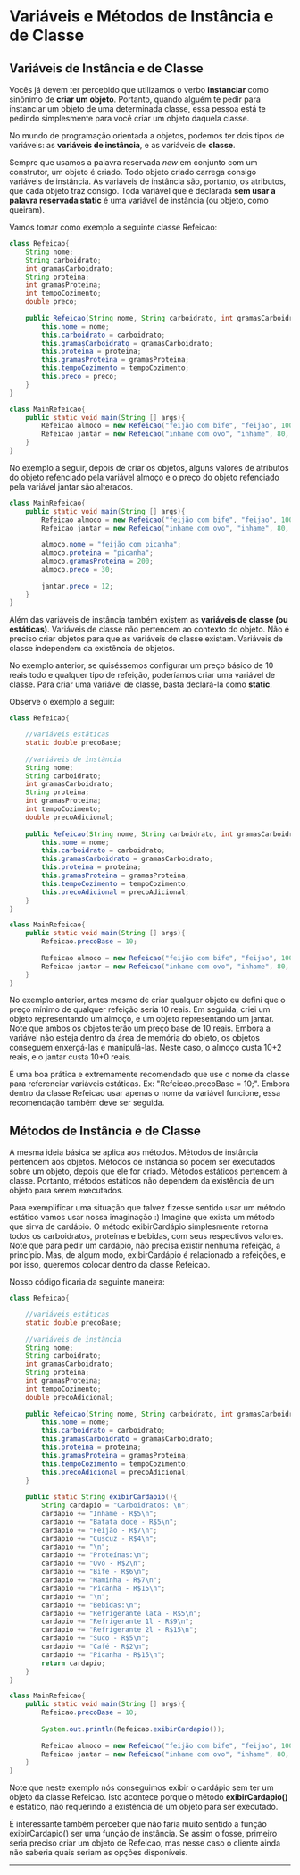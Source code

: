 # Variáveis e Métodos de Instância e de Classe

## Variáveis de Instância e de Classe

Vocês já devem ter percebido que utilizamos o verbo **instanciar** como sinônimo de **criar um objeto**.
Portanto, quando alguém te pedir para instanciar um objeto de uma determinada classe, essa pessoa está te pedindo simplesmente para você criar um objeto daquela classe.

No mundo de programação orientada a objetos, podemos ter dois tipos de variáveis: as **variáveis de instância**, e as variáveis de **classe**.

Sempre que usamos a palavra reservada *new* em conjunto com um construtor, um objeto é criado.
Todo objeto criado carrega consigo variáveis de instância.
As variáveis de instância são, portanto, os atributos, que cada objeto traz consigo.
Toda variável que é declarada  **sem usar a palavra reservada static** é uma variável de instância (ou objeto, como queiram).

Vamos tomar como exemplo a seguinte classe Refeicao:

```java
class Refeicao{
	String nome;
	String carboidrato;
	int gramasCarboidrato;
	String proteina;
	int gramasProteina;
	int tempoCozimento; 
	double preco; 
	
	public Refeicao(String nome, String carboidrato, int gramasCarboidrato, String proteina, int gramasProteina, int tempoCozimento, double preco) {
		this.nome = nome;
		this.carboidrato = carboidrato;
		this.gramasCarboidrato = gramasCarboidrato;
		this.proteina = proteina;
		this.gramasProteina = gramasProteina;
		this.tempoCozimento = tempoCozimento;
		this.preco = preco;
	}
}

class MainRefeicao{
	public static void main(String [] args){
		Refeicao almoco = new Refeicao("feijão com bife", "feijao", 100, "bife", 80, 30, 10);
		Refeicao jantar = new Refeicao("inhame com ovo", "inhame", 80, "ovo", 40, 15, 7);
	}
}
```

No exemplo a seguir, depois de criar os objetos, alguns valores de atributos do objeto refenciado pela variável almoço e o preço do objeto refenciado pela variável jantar são alterados.

```java
class MainRefeicao{
    public static void main(String [] args){
        Refeicao almoco = new Refeicao("feijão com bife", "feijao", 100, "bife", 80, 30, 10);
        Refeicao jantar = new Refeicao("inhame com ovo", "inhame", 80, "ovo", 40, 15, 7);
        
        almoco.nome = "feijão com picanha";
        almoco.proteina = "picanha";
        almoco.gramasProteina = 200;
        almoco.preco = 30;
        
        jantar.preco = 12;
    }
}
```

Além das variáveis de instância também existem as **variáveis de classe (ou estáticas)**.
Variáveis de classe não pertencem ao contexto do objeto.
Não é preciso criar objetos para que as variáveis de classe existam.
Variáveis de classe independem da existência de objetos.

No exemplo anterior, se quiséssemos configurar um preço básico de 10 reais todo e qualquer tipo de refeição, poderíamos criar uma variável de classe.
Para criar uma variável de classe, basta declará-la como **static**.

Observe o exemplo a seguir:

```java
class Refeicao{

  	//variáveis estáticas
	static double precoBase;
  
  	//variáveis de instância
  	String nome;
	String carboidrato;
	int gramasCarboidrato;
	String proteina;
	int gramasProteina;
	int tempoCozimento; 
	double precoAdicional; 
	
	public Refeicao(String nome, String carboidrato, int gramasCarboidrato, String proteina, int gramasProteina, int tempoCozimento, double precoAdicional) {
		this.nome = nome;
		this.carboidrato = carboidrato;
		this.gramasCarboidrato = gramasCarboidrato;
		this.proteina = proteina;
		this.gramasProteina = gramasProteina;
		this.tempoCozimento = tempoCozimento;
		this.precoAdicional = precoAdicional;
	}
}

class MainRefeicao{
	public static void main(String [] args){
		Refeicao.precoBase = 10;
		
		Refeicao almoco = new Refeicao("feijão com bife", "feijao", 100, "bife", 80, 30, 2);
		Refeicao jantar = new Refeicao("inhame com ovo", "inhame", 80, "ovo", 40, 15, 0);
	}
}
```

No exemplo anterior, antes mesmo de criar qualquer objeto eu defini que o preço mínimo de qualquer refeição seria 10 reais.
Em seguida, criei um objeto representando um almoço, e um objeto representando um jantar.
Note que ambos os objetos terão um preço base de 10 reais.
Embora a variável não esteja dentro da área de memória do objeto, os objetos conseguem enxergá-las e manipulá-las.
Neste caso, o almoço custa 10+2 reais, e o jantar custa 10+0 reais.


É uma boa prática e extremamente recomendado que use o nome da classe para referenciar variáveis estáticas.
Ex: "Refeicao.precoBase = 10;".
Embora dentro da classe Refeicao usar apenas o nome da variável funcione, essa recomendação também deve ser seguida.

## Métodos de Instância e de Classe

A mesma ideia básica se aplica aos métodos.
Métodos de instância pertencem aos objetos.
Métodos de instância só podem ser executados sobre um objeto, depois que ele for criado.
Métodos estáticos pertencem à classe.
Portanto, métodos estáticos não dependem da existência de um objeto para serem executados.

Para exemplificar uma situação que talvez fizesse sentido usar um método estático vamos usar nossa imaginação :)
Imagine que exista um método que sirva de cardápio.
O método exibirCardápio simplesmente retorna todos os carboidratos, proteínas e bebidas, com seus respectivos valores.
Note que para pedir um cardápio, não precisa existir nenhuma refeição, a princípio.
Mas, de algum modo, exibirCardápio é relacionado a refeições, e por isso, queremos colocar dentro da classe Refeicao.

Nosso código ficaria da seguinte maneira:


```java
class Refeicao{

  	//variáveis estáticas
	static double precoBase;
  
  	//variáveis de instância
  	String nome;
	String carboidrato;
	int gramasCarboidrato;
	String proteina;
	int gramasProteina;
	int tempoCozimento; 
	double precoAdicional; 
	
	public Refeicao(String nome, String carboidrato, int gramasCarboidrato, String proteina, int gramasProteina, int tempoCozimento, double precoAdicional) {
		this.nome = nome;
		this.carboidrato = carboidrato;
		this.gramasCarboidrato = gramasCarboidrato;
		this.proteina = proteina;
		this.gramasProteina = gramasProteina;
		this.tempoCozimento = tempoCozimento;
		this.precoAdicional = precoAdicional;
	}
	
	public static String exibirCardapio(){
		String cardapio = "Carboidratos: \n";
		cardapio += "Inhame - R$5\n";
		cardapio += "Batata doce - R$5\n";
		cardapio += "Feijão - R$7\n";
		cardapio += "Cuscuz - R$4\n";
		cardapio += "\n";
		cardapio += "Proteínas:\n";
		cardapio += "Ovo - R$2\n";
		cardapio += "Bife - R$6\n";
		cardapio += "Maminha - R$7\n";
		cardapio += "Picanha - R$15\n";
		cardapio += "\n";
		cardapio += "Bebidas:\n";
		cardapio += "Refrigerante lata - R$5\n";
		cardapio += "Refrigerante 1l - R$9\n";
		cardapio += "Refrigerante 2l - R$15\n";
		cardapio += "Suco - R$5\n";
		cardapio += "Café - R$2\n";
		cardapio += "Picanha - R$15\n";
		return cardapio;
	}
}

class MainRefeicao{
	public static void main(String [] args){
		Refeicao.precoBase = 10;
		
		System.out.println(Refeicao.exibirCardapio());
		
		Refeicao almoco = new Refeicao("feijão com bife", "feijao", 100, "bife", 80, 30, 2);
		Refeicao jantar = new Refeicao("inhame com ovo", "inhame", 80, "ovo", 40, 15, 0);
	}
}
```

Note que neste exemplo nós conseguimos exibir o cardápio sem ter um objeto da classe Refeicao.
Isto acontece porque o método **exibirCardapio()** é estático, não requerindo a existência de um objeto para ser executado.


É interessante também perceber que não faria muito sentido a função exibirCardapio() ser uma função de instância.
Se assim o fosse, primeiro seria preciso criar um objeto de Refeicao, mas nesse caso o cliente ainda não saberia quais seriam as opções disponíveis.

---
